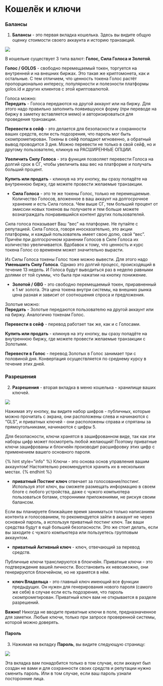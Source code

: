 # Кошелёк и ключи

### Балансы <a id="&#x431;&#x430;&#x43B;&#x430;&#x43D;&#x441;&#x44B;"></a>

1. **Балансы** - это первая вкладка кошелька. Здесь вы видите общую оценку стоимости своего аккаунта и историю транзакций.

![](https://imgp.golos.io/0x0/https://s19.postimg.org/qvrw5py37/image.png)

В кошельке существует 3 типа валют: **Голос, Сила Голоса и Золотой**.

  
**Голос / GOLOS** - свободно перемещаемый токен, торгуется на внутренней и на внешних биржах. Это такая же криптомонета, как и остальные. С тем отличием, что ценность токена Голос растёт пропорционально интересу, популярности и полезности платформы golos.id и других клиентов с этой криптовалютой.

Голоса можно:  
**Передать** - Голоса передаются на другой аккаунт или на биржу. Для этого надо правильно заполнить появившуюся форму \(при переводе на биржу в заметку вставляется мемо\) и авторизироваться для проведения транзакции.

**Перевести в сейф** - это делается для безопасности и сохранности ваших средств, если есть подозрения, что пароль мог быть скомпрометирован. Токены в сейф попадают мгновенно, а обратный вывод проводится 3 дня. Можно перевести не только в свой сейф, но и другому пользователю, кликнув на РАСШИРЕННЫЕ ОПЦИИ.

**Увеличить Силу Голоса** - эта функция позволяет перевести Голоса на долгий срок в СГ, чтобы увеличить ваш вес на платформе и получать больший процент.

**Купить или продать** - кликнув на эту кнопку, вы сразу попадёте на внутреннюю биржу, где можете провести желаемые транзакции.

* **Сила Голоса** - это те же токены Голос, только не перемещаемые. Количество Голосов, вложенное в ваш аккаунт на долгосрочное хранение и есть Сила голоса. Чем выше СГ, тем больший процент от эмиссии новых токенов вы получаете и тем больше можете вознаграждать понравившийся контент других пользователей.

Сила голоса показывает Ваш “вес” на платформе. Не путайте с репутацией. Сила Голоса, говоря иносказательно, это акции платформы, и каждый пользователь имеет свою долю, свой “вес”. Причём при долгосрочном хранении Голосов в Силе Голоса их количество увеличивается. Вдобавок к тому, что ценность и курс токена Голос со временем может значительно вырасти.

Из Силы Голоса токены Голос тоже можно вывести. Для этого надо **Уменьшить Силу Голоса**. Однако это долгий процесс, происходящий в течение 13 недель. И Голоса будут выводиться раз в неделю равными долями от той суммы, что была при нажатии на кнопку понижение. 

* **Золотой / GBG** - это свободно перемещаемый токен, приравненный к 1 мг золота. Эта цена токена внутри системы, на внешних рынка цена разная и зависит от соотношения спроса и предложения.

Золотые можно:  
**Передать** - Золотые передаются пользователю на другой аккаунт или на биржу. Аналогично токенам Голос.

**Перевести в сейф** - перевод работает так же, как и с Голосами.

**Купить или продать** - кликнув на эту кнопку, вы сразу попадёте на внутреннюю биржу, где можете провести желаемые транзакции с Золотыми.

**Перевести в Голос** - перевод Золотых в Голос занимает три с половиной дня. Конвертация осуществляется по среднему курсу в течение этих дней.

### Разрешения <a id="&#x440;&#x430;&#x437;&#x440;&#x435;&#x448;&#x435;&#x43D;&#x438;&#x44F;"></a>

2. **Разрешения** - вторая вкладка в меню кошелька - хранилище ваших ключей.

![](https://imgp.golos.io/0x0/https://s19.postimg.org/bobwld68j/image.png)

Нажимая эту кнопку, вы видите набор шифров - публичных, которые можно прочитать с экрана, они расположены слева и начинаются с “GLS”, и приватных ключей - они расположены справа и спрятаны за прямоугольниками, начинаются с цифры 5.

Для безопасности, ключи хранятся в зашифрованном виде, так как эти наборы цифр может посмотреть любой желающий! Поэтому приватные ключи зашифрованы и блокчейн производит расшифровку этих цифр с применением вашего основного пароля.

{% hint style="info" %}
Ключи - это основа основ управления вашим аккаунтом! Настоятельно рекомендуется хранить их в нескольких местах. 
{% endhint %}

* **приватный Постинг ключ** отвечает за голосование/постинг. Используя этот ключ, вы сможете размещать информацию в своем блоге с любого устройства, даже с чужого компьютера пользоваться ботами, сторонними приложениями, не рискуя своим балансом.

Если вы планируете ближайшее время заниматься только написанием контента и голосованием, то рекомендуется зайти в аккаунт не через основной пароль, а используя приватный постинг ключ. Так ваши средства будут в ещё большей безопасности. Это же стоит делать, если вы заходите с чужого компьютера или пользуетесь групповым аккаунтом.

* **приватный Активный ключ** - ключ, отвечающий за перевод средств. 

Публичные ключи транслируются в блокчейн. Приватные ключи - это подтверждение вашей личности. Восстановить их невозможно, они генерируются блокчейном, но не хранятся в нём. 

* **ключ Владельца** - это главный ключ имеющий все функции предыдущих. Он нужен для генерирования нового пароля \(самого же себя\) в случае если есть подозрения, что пароль скомпрометирован. Приватный ключ вам не открывается в разделе разрешений.

**Важно!** Никогда не вводите приватные ключи в поле, предназначенное для заметки. Любые ключи, только при запросе проверенной системы, которой можно доверять.

#### Пароль <a id="&#x43F;&#x430;&#x440;&#x43E;&#x43B;&#x44C;"></a>

3. Нажимая на вкладку **Пароль**, вы видите следующую страницу:

![](https://imgp.golos.io/0x0/https://s19.postimg.org/6f4klezir/image.png)

Эта вкладка вам понадобится только в том случае, если аккаунт был создан не вами и для сохранности своих средств и репутации нужно сменить пароль. Или в том случае, если ваш пароль узнали посторонние лица.

